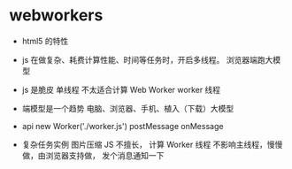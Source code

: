 # webworkers 

- html5 的特性
- js 在做复杂、耗费计算性能、时间等任务时，开启多线程。
    浏览器端跑大模型
- js 是脆皮 单线程 
    不太适合计算
    Web Worker worker 线程
- 端模型是一个趋势
    电脑、浏览器、手机、植入（下载）大模型

- api
    new Worker('./worker.js')
    postMessage
    onMessage

- 复杂任务实例 图片压缩
    JS 不擅长， 计算 
    Worker 线程 不影响主线程，慢慢做，由浏览器支持做， 发个消息通知一下
